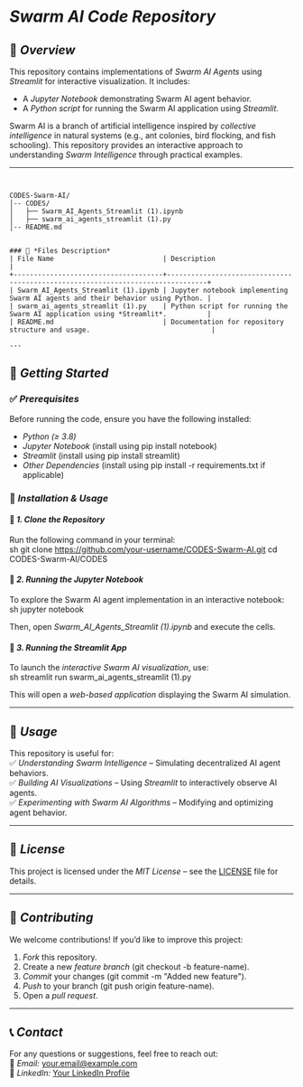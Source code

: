# *Swarm AI Code Repository*  

## 📌 *Overview*  
This repository contains implementations of *Swarm AI Agents* using *Streamlit* for interactive visualization. It includes:  
- A *Jupyter Notebook* demonstrating Swarm AI agent behavior.  
- A *Python script* for running the Swarm AI application using *Streamlit*.  

Swarm AI is a branch of artificial intelligence inspired by *collective intelligence* in natural systems (e.g., ant colonies, bird flocking, and fish schooling). This repository provides an interactive approach to understanding *Swarm Intelligence* through practical examples.  

---

```## 📂 *Repository Structure*  


CODES-Swarm-AI/
│-- CODES/
│   ├── Swarm_AI_Agents_Streamlit (1).ipynb
│   ├── swarm_ai_agents_streamlit (1).py
│-- README.md


### 📄 *Files Description*  
| File Name                           | Description                                                                    |
+-------------------------------------+--------------------------------------------------------------------------------+
| Swarm_AI_Agents_Streamlit (1).ipynb | Jupyter notebook implementing Swarm AI agents and their behavior using Python. |
| swarm_ai_agents_streamlit (1).py    | Python script for running the Swarm AI application using *Streamlit*.          |   
| README.md                           | Documentation for repository structure and usage.                              | 

---
```
## 🚀 *Getting Started*  

### ✅ *Prerequisites*  
Before running the code, ensure you have the following installed:  
- *Python (≥ 3.8)*  
- *Jupyter Notebook* (install using pip install notebook)  
- *Streamlit* (install using pip install streamlit)  
- *Other Dependencies* (install using pip install -r requirements.txt if applicable)  

### 🔧 *Installation & Usage*  

#### 🔹 *1. Clone the Repository*  
Run the following command in your terminal:  
sh
git clone https://github.com/your-username/CODES-Swarm-AI.git
cd CODES-Swarm-AI/CODES


#### 🔹 *2. Running the Jupyter Notebook*  
To explore the Swarm AI agent implementation in an interactive notebook:  
sh
jupyter notebook

Then, open *Swarm_AI_Agents_Streamlit (1).ipynb* and execute the cells.  

#### 🔹 *3. Running the Streamlit App*  
To launch the *interactive Swarm AI visualization*, use:  
sh
streamlit run swarm_ai_agents_streamlit (1).py

This will open a *web-based application* displaying the Swarm AI simulation.  

---

## 📖 *Usage*  
This repository is useful for:  
✅ *Understanding Swarm Intelligence* – Simulating decentralized AI agent behaviors.  
✅ *Building AI Visualizations* – Using *Streamlit* to interactively observe AI agents.  
✅ *Experimenting with Swarm AI Algorithms* – Modifying and optimizing agent behavior.  

---

## 📜 *License*  
This project is licensed under the *MIT License* – see the [LICENSE](LICENSE) file for details.  

---

## 🤝 *Contributing*  
We welcome contributions! If you’d like to improve this project:  
1. *Fork* this repository.  
2. Create a new *feature branch* (git checkout -b feature-name).  
3. *Commit* your changes (git commit -m "Added new feature").  
4. *Push* to your branch (git push origin feature-name).  
5. Open a *pull request*.  

---

## 📞 *Contact*  
For any questions or suggestions, feel free to reach out:  
📧 *Email:* your.email@example.com  
🔗 *LinkedIn:* [Your LinkedIn Profile](https://linkedin.com/in/your-profile)
